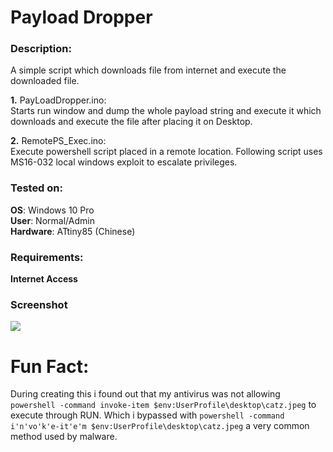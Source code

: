 # Payload Dropper

### Description:
A simple script which downloads file from internet and execute the downloaded file. 

**1.** PayLoadDropper.ino:<br>
Starts run window and dump the whole payload string and execute it which downloads and execute the file after placing it on Desktop.

**2.** RemotePS_Exec.ino:<br>
Execute powershell script placed in a remote location. Following script uses MS16-032 local windows exploit to escalate privileges.

### Tested on:
**OS**: Windows 10 Pro<br>
**User**: Normal/Admin<br>
**Hardware**: ATtiny85 (Chinese)

### Requirements:
**Internet Access**

### Screenshot
<kbd>
<img src="https://miro.medium.com/max/1000/1*7_m4dF9OqBjePqqRyJ1O-g.jpeg">
</kbd>

# Fun Fact:
During creating this i found out that my antivirus was not allowing `powershell -command invoke-item $env:UserProfile\desktop\catz.jpeg`
to execute through RUN. Which i bypassed with `powershell -command i'n'vo'k'e-it'e'm $env:UserProfile\desktop\catz.jpeg` a very common method used by malware.
